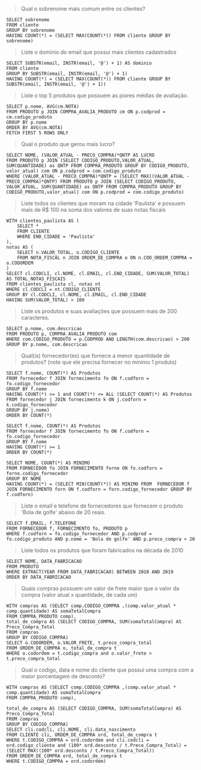 >Qual o sobrenome mais comum entre os clientes?

```
SELECT sobrenome
FROM cliente
GROUP BY sobrenome
HAVING COUNT(*) = (SELECT MAX(COUNT(*)) FROM cliente GROUP BY sobrenome)
```

>Liste o domínio do email que possui mais clientes cadastrados

```
SELECT SUBSTR(email, INSTR(email, '@') + 1) AS dominio
FROM cliente
GROUP BY SUBSTR(email, INSTR(email, '@') + 1)
HAVING COUNT(*) = (SELECT MAX(COUNT(*)) FROM cliente GROUP BY SUBSTR(email, INSTR(email, '@') + 1))
```

>Liste o top 5 produtos que possuem as piores médias de avaliação.

```
SELECT p.nome, AVG(cm.NOTA)
FROM PRODUTO p JOIN COMPRA_AVALIA_PRODUTO cm ON p.codprod = cm.codigo_produto
GROUP BY p.nome
ORDER BY AVG(cm.NOTA)
FETCH FIRST 5 ROWS ONLY

```

> Qual o produto que gerou mais lucro?

```
SELECT NOME, (VALOR_ATUAL - PRECO_COMPRA)*QNTP AS LUCRO
FROM PRODUTO p JOIN (SELECT CODIGO_PRODUTO,VALOR_ATUAL, SUM(QUANTIDADE) as QNTP FROM COMPRA_PRODUTO GROUP BY CODIGO_PRODUTO, valor_atual) com ON p.codprod = com.codigo_produto
WHERE (VALOR_ATUAL - PRECO_COMPRA)*QNTP = (SELECT MAX((VALOR_ATUAL - PRECO_COMPRA)*QNTP) FROM PRODUTO p JOIN (SELECT CODIGO_PRODUTO, VALOR_ATUAL, SUM(QUANTIDADE) as QNTP FROM COMPRA_PRODUTO GROUP BY CODIGO_PRODUTO,valor_atual) com ON p.codprod = com.codigo_produto)
```

>Liste todos os clientes que moram na cidade 'Paulista' e possuem mais de R$ 100 na soma dos valores de suas notas fiscais

```
WITH clientes_paulista AS (
    SELECT *
    FROM CLIENTE
    WHERE END_CIDADE = 'Paulista'
),
notas AS (
    SELECT n.VALOR_TOTAL, o.CODIGO_CLIENTE
    FROM NOTA_FISCAL n JOIN ORDEM_DE_COMPRA o ON n.COD_ORDEM_COMPRA = o.CODORDEM
)
SELECT cl.CODCLI, cl.NOME, cl.EMAIL, cl.END_CIDADE, SUM(VALOR_TOTAL) AS TOTAL_NOTAS_FISCAIS
FROM clientes_paulista cl, notas nt
WHERE cl.CODCLI = nt.CODIGO_CLIENTE
GROUP BY cl.CODCLI, cl.NOME, cl.EMAIL, cl.END_CIDADE
HAVING SUM(VALOR_TOTAL) > 100
```

>Liste os produtos e suas avaliações que possuem mais de 200 caracteres.

```
SELECT p.nome, com.descricao
FROM PRODUTO p, COMPRA_AVALIA_PRODUTO com
WHERE com.CODIGO_PRODUTO = p.CODPROD AND LENGTH(com.descricao) > 200
GROUP BY p.nome, com.descricao
```

> Qual(is) fornecedor(es) que fornece a menor quantidade de produtos? (note que ele precisa fornecer no mínimo 1 produto)

```
SELECT f.nome, COUNT(*) AS Produtos
FROM fornecedor f JOIN fornecimento fo ON f.codforn = fo.codigo_fornecedor
GROUP BY f.nome
HAVING COUNT(*) >= 1 and COUNT(*) <= ALL (SELECT COUNT(*) AS Produtos
FROM fornecedor j JOIN fornecimento k ON j.codforn = k.codigo_fornecedor
GROUP BY j.nome)
ORDER BY COUNT(*)
```


```
SELECT f.nome, COUNT(*) AS Produtos
FROM fornecedor f JOIN fornecimento fo ON f.codforn = fo.codigo_fornecedor
GROUP BY f.nome
HAVING COUNT(*) >= 1
ORDER BY COUNT(*)

```

```
SELECT NOME, COUNT(*) AS MINIMO
FROM FORNECEDOR fo JOIN FORNECIMENTO forne ON fo.codforn = forne.codigo_fornecedor
GROUP BY NOME
HAVING COUNT(*) = (SELECT MIN(COUNT(*)) AS MINIMO FROM  FORNECEDOR f JOIN FORNECIMENTO forn ON f.codforn = forn.codigo_fornecedor GROUP BY f.codforn)
```


> Liste o email e telefone de fornecedores que fornecem o produto 'Bola de golfe' abaixo de 20 reais.

```
SELECT f.EMAIL, f.TELEFONE
FROM FORNECEDOR f, FORNECIMENTO fo, PRODUTO p
WHERE f.codforn = fo.codigo_fornecedor AND p.codprod = fo.codigo_produto AND p.nome = 'Bola de golfe' AND p.preco_compra < 20
```

> Liste todos os produtos que foram fabricados na década de 2010

```
SELECT NOME, DATA_FABRICACAO
FROM PRODUTO
WHERE EXTRACT(YEAR FROM DATA_FABRICACAO) BETWEEN 2010 AND 2019
ORDER BY DATA_FABRICACAO
```

>Quais compras possuem um valor de frete maior que o valor da compra (valor atual x quantidade, de cada um)


```
WITH compras AS (SELECT comp.CODIGO_COMPRA ,(comp.valor_atual * comp.quantidade) AS somaTotalCompra
FROM COMPRA_PRODUTO comp),
total_de_compra AS (SELECT CODIGO_COMPRA, SUM(somaTotalCompra) AS Preco_Compra_Total
FROM compras
GROUP BY CODIGO_COMPRA)
SELECT o.CODORDEM, o.VALOR_FRETE, t.preco_compra_total
FROM ORDEM_DE_COMPRA o, total_de_compra t
WHERE o.codordem = t.codigo_compra and o.valor_frete > t.preco_compra_total
```

>Qual o código, data e nome do cliente que possui uma compra com a maior porcentagem de desconto?

```
WITH compras AS (SELECT comp.CODIGO_COMPRA ,(comp.valor_atual * comp.quantidade) AS somaTotalCompra
FROM COMPRA_PRODUTO comp),

total_de_compra AS (SELECT CODIGO_COMPRA, SUM(somaTotalCompra) AS Preco_Compra_Total
FROM compras
GROUP BY CODIGO_COMPRA)
SELECT cli.codcli, cli.NOME, cli.data_nascimento
FROM CLIENTE cli, ORDEM_DE_COMPRA ord, total_de_compra t
WHERE t.CODIGO_COMPRA = ord.codordem and cli.codcli = ord.codigo_cliente and (100* ord.desconto / t.Preco_Compra_Total) = (SELECT MAX((100* ord.desconto / t.Preco_Compra_Total))
FROM ORDEM_DE_COMPRA ord, total_de_compra t
WHERE t.CODIGO_COMPRA = ord.codordem)
```

